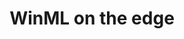 ---
title: WinML on the edge
permalink: /docs/projects/winml/
redirect_to: /docs/winml
excerpt: Run Windows ML inferencing in an Azure IoT Edge module running on Windows
header:
  overlay_image: 
  overlay_full: true
  teaser: /assets/images/WinML.PNG
icons:
  - url: /assets/images/windows.PNG
    target: https://docs.microsoft.com/en-us/windows/ai/windows-ml/
    title: Windows Machine Learning
difficulty: MEDIUM
last_modified_at: 2019-10-31
tags: ["vision","onnx"]
---